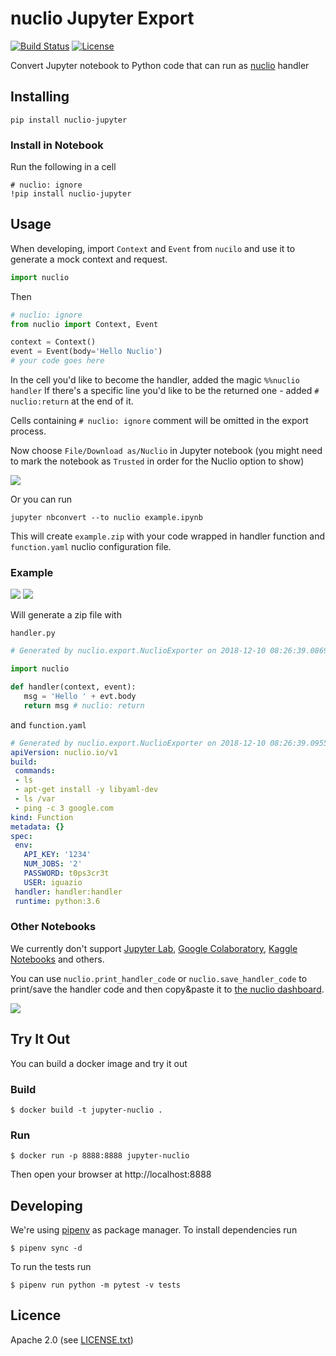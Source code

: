 # nuclio Jupyter Export

[![Build Status](https://travis-ci.org/nuclio/nuclio-jupyter.svg?branch=master)](https://travis-ci.org/nuclio/nuclio-jupyter)
[![License](https://img.shields.io/badge/License-Apache%202.0-blue.svg)](https://opensource.org/licenses/Apache-2.0)

Convert Jupyter notebook to Python code that can run as [nuclio](https://nuclio.io/) handler

## Installing

    pip install nuclio-jupyter

### Install in Notebook

Run the following in a cell

```
# nuclio: ignore
!pip install nuclio-jupyter
```

## Usage

When developing, import `Context` and `Event` from `nucilo` and use it to
generate a mock context and request.

```python
import nuclio
```

Then
```python
# nuclio: ignore
from nuclio import Context, Event

context = Context()
event = Event(body='Hello Nuclio')
# your code goes here
```

In the cell you'd like to become the handler, added the magic `%%nuclio
handler` If there's a specific line you'd like to be the returned one - added
`# nuclio:return` at the end of it.

Cells containing `# nuclio: ignore` comment will be omitted in the export
process.

Now choose `File/Download as/Nuclio` in Jupyter notebook (you might need to
mark the notebook as `Trusted` in order for the Nuclio option to show)

![](docs/menu.png)

Or you can run

```
jupyter nbconvert --to nuclio example.ipynb
```


This will create `example.zip` with your code wrapped in handler function and
`function.yaml` nuclio configuration file.

### Example

![](docs/jupyter-nuclio-1.png)
![](docs/jupyter-nuclio-2.png)


Will generate a zip file with

`handler.py`

```python
# Generated by nuclio.export.NuclioExporter on 2018-12-10 08:26:39.086907

import nuclio

def handler(context, event):
   msg = 'Hello ' + evt.body
   return msg # nuclio: return
```

and `function.yaml`

```yaml
# Generated by nuclio.export.NuclioExporter on 2018-12-10 08:26:39.095522
apiVersion: nuclio.io/v1
build:
 commands:
 - ls
 - apt-get install -y libyaml-dev
 - ls /var
 - ping -c 3 google.com
kind: Function
metadata: {}
spec:
 env:
   API_KEY: '1234'
   NUM_JOBS: '2'
   PASSWORD: t0ps3cr3t
   USER: iguazio
 handler: handler:handler
 runtime: python:3.6
```

### Other Notebooks

We currently don't support [Jupyter Lab][lab], [Google Colaboratory][colab],
[Kaggle Notebooks][kaggle] and others.

You can use `nuclio.print_handler_code` or `nuclio.save_handler_code` to
print/save the handler code and then copy&paste it to [the nuclio
dashboard][dashboard].

![](docs/print_handler_code.png)


[colab]: https://colab.research.google.com
[dashboard]: https://nuclio.io/docs/latest/introduction/#dashboard
[kaggle]: https://www.kaggle.com/kernels
[lab]: http://jupyterlab.readthedocs.io

## Try It Out

You can build a docker image and try it out

### Build

    $ docker build -t jupyter-nuclio .

### Run

    $ docker run -p 8888:8888 jupyter-nuclio

Then open your browser at http://localhost:8888


## Developing

We're using [pipenv](https://docs.pipenv.org/) as package manager. To install
dependencies run

    $ pipenv sync -d

To run the tests run
    
    $ pipenv run python -m pytest -v tests

## Licence

Apache 2.0 (see [LICENSE.txt](LICENSE.txt))
